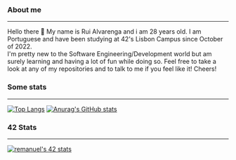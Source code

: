 ### About me
___

Hello there 👋 My name is Rui Alvarenga and i am 28 years old. I am Portuguese and have been studying at 42's Lisbon Campus since October of 2022.  
I'm pretty new to the Software Engineering/Development world but am surely learning and having a lot of fun while doing so. Feel free to take a look at any of my repositories and to talk to me if you feel like it! Cheers!

### Some stats
___

[![Top Langs](https://readme-stats.jonas-bernard.dev/api/top-langs/?username=RuiAlvarenga&layout=compact)](https://github.com/anuraghazra/github-readme-stats)
[![Anurag's GitHub stats](https://readme-stats.jonas-bernard.dev/api?username=RuiAlvarenga&show_icons=true&theme=transparent)](https://github.com/anuraghazra/github-readme-stats)

### 42 Stats
___

[![remanuel's 42 stats](https://badge42.vercel.app/api/v2/cld4rhlbe00310fjvf9yrvq1p/stats?cursusId=21&coalitionId=109)](https://github.com/JaeSeoKim/badge42)

